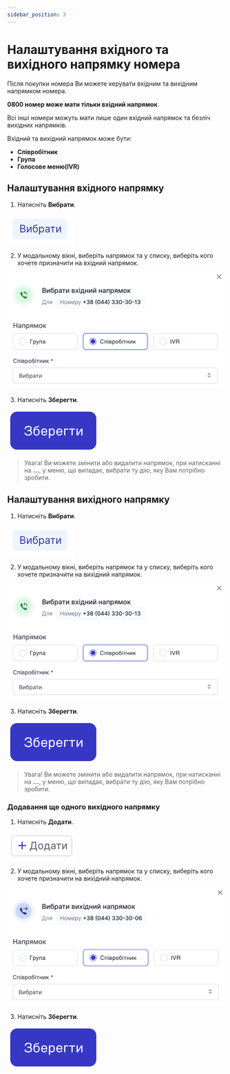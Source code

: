 ```yaml
---
sidebar_position: 3
---
```


# Налаштування вхідного та вихідного напрямку номера

Після покупки номера Ви можете керувати вхідним та вихідним напрямком номера.

**0800 номер може мати тільки вхідний напрямок**.

Всі інші номери можуть мати лише один вхідний напрямок та безліч вихідних напрямків.

Вхідний та вихідний напрямок може бути:
- **Співробітник**
- **Група**
- **Голосове меню(IVR)**

## Налаштування вхідного напрямку

1. Натисніть **Вибрати**.

![](../../img/call-processing/i-numbers-13.svg)

2. У модальному вікні, виберіть напрямок та у списку, виберіть кого хочете призначити на вхідний напрямок.

![](../../img/call-processing/i-numbers-14.svg)

3. Натисніть **Зберегти**.

![](../../img/call-processing/i-numbers-15.svg)

> Увага! Ви можете змінити або видалити напрямок, при натисканні на **...**, у меню, що випадає, вибрати ту дію, яку Вам потрібно зробити.

## Налаштування вихідного напрямку

1. Натисніть **Вибрати**.

![](../../img/call-processing/i-numbers-13.svg)

2. У модальному вікні, виберіть напрямок та у списку, виберіть кого хочете призначити на вихідний напрямок.

![](../../img/call-processing/i-numbers-14.svg)

3. Натисніть **Зберегти**.

![](../../img/call-processing/i-numbers-15.svg)

> Увага! Ви можете змінити або видалити напрямок, при натисканні на **...**, у меню, що випадає, вибрати ту дію, яку Вам потрібно зробити.

### Додавання ще одного вихідного напрямку

1. Натисніть **Додати**.

![](../../img/call-processing/i-numbers-16.svg)

2. У модальному вікні, виберіть напрямок та у списку, виберіть кого хочете призначити на вихідний напрямок.

![](../../img/call-processing/i-numbers-18.svg)

3. Натисніть **Зберегти**.

![](../../img/call-processing/i-numbers-15.svg)